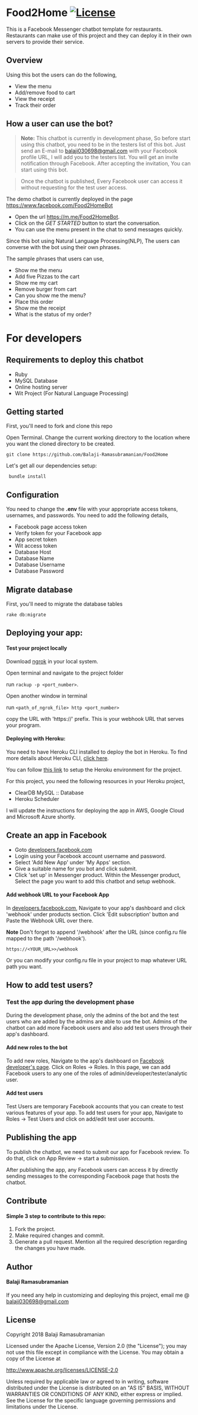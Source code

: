 # Food2Home [![License](https://img.shields.io/badge/License-Apache%202.0-blue.svg)](https://opensource.org/licenses/Apache-2.0)
This is a Facebook Messenger chatbot template for restaurants. Restaurants can make use of this project and they can deploy it in their own servers to provide their service.

## Overview
Using this bot the users can do the following,
- View the menu
- Add/remove food to cart
- View the receipt
- Track their order

## How a user can use the bot?
> **Note:** This chatbot is currently in development phase, So before start using this chatbot, you need to be in the testers list of this bot. Just send an E-mail to balaji030698@gmail.com with your Facebook profile URL, I will add you to the testers list. You will get an invite notification through Facebook. After accepting the invitation, You can start using this bot.

> Once the chatbot is published, Every Facebook user can access it without requesting for the test user access.

The demo chatbot is currently deployed in the page https://www.facebook.com/Food2HomeBot

- Open the url https://m.me/Food2HomeBot.
- Click on the *GET STARTED* button to start the conversation.
- You can use the menu present in the chat to send messages quickly.


Since this bot using Natural Language Processing(NLP), The users can converse with the bot using their own phrases.

The sample phrases that users can use,
- Show me the menu
- Add five Pizzas to the cart
- Show me my cart
- Remove burger from cart 
- Can you show me the menu?
- Place this order
- Show me the receipt
- What is the status of my order?

# For developers

## Requirements to deploy this chatbot
- Ruby
- MySQL Database
- Online hosting server
- Wit Project (For Natural Language Processing)

## Getting started
First, you'll need to fork and clone this repo

Open Terminal. Change the current working directory to the location where you want the cloned directory to be created.

```
git clone https://github.com/Balaji-Ramasubramanian/Food2Home
```
Let's get all our dependencies setup:
```
 bundle install 
```

## Configuration
You need to change the **.env** file with your appropriate access tokens, usernames, and passwords. You need to add the following details,
- Facebook page access token
- Verify token for your Facebook app
- App secret token
- Wit access token
- Database Host
- Database Name
- Database Username
- Database Password

## Migrate database
First, you'll need to migrate the database tables
```
rake db:migrate
```

## Deploying your app:

#### Test your project locally
Download [ngrok](https://ngrok.com) in your local system.

Open terminal and navigate to the project folder

run `rackup -p <port_number>`.

Open another window in terminal 

run `<path_of_ngrok_file> http <port_number>`

copy the URL with 'https://' prefix. This is your webhook URL that serves your program.


#### Deploying with Heroku:
You need to have Heroku CLI installed to deploy the bot in Heroku. To find more details about Heroku CLI, [click here](https://devcenter.heroku.com/articles/heroku-cli).

You can follow [this link](https://devcenter.heroku.com/articles/git) to setup the Heroku environment for the project.

For this project, you need the following resources in your Heroku project,
- ClearDB MySQL :: Database
- Heroku Scheduler


I will update the instructions for deploying the app in AWS, Google Cloud and Microsoft Azure shortly.

## Create an app in Facebook
- Goto [developers.facebook.com](https://developers.facebook.com.)
- Login using your Facebook account username and password.
- Select 'Add New App' under 'My Apps' section.
- Give a suitable name for you bot and click submit.
- Click 'set up' in Messenger product. Within the Messenger product, Select the page you want to add this chatbot and setup webhook.

#### Add webhook URL to your Facebook App
In [developers.facebook.com](https://developers.facebook.com.), Navigate to your app's dashboard and click 'webhook' under products section.
Click 'Edit subscription' button and Paste the Webhook URL over there. 

**Note** Don't forget to append '/webhook' after the URL (since config.ru file mapped to the path '/webhook').
```
https://<YOUR_URL>>/webhook
```
Or you can modify your config.ru file in your project to map whatever URL path you want.

## How to add test users?
### Test the app during the development phase
During the development phase, only the admins of the bot and the test users who are added by the admins are able to use the bot.
Admins of the chatbot can add more Facebook users and also add test users through their app's dashboard.

#### Add new roles to the bot
To add new roles, Navigate to the app's dashboard on [Facebook developer's page](https://developers.facebook.com/apps/).
Click on Roles -> Roles.
In this page, we can add Facebook users to any one of the roles of admin/developer/tester/analytic user.

#### Add test users
Test Users are temporary Facebook accounts that you can create to test various features of your app.
To add test users for your app, Navigate to Roles -> Test Users and click on add/edit test user accounts.

## Publishing the app
To publish the chatbot, we need to submit our app for Facebook review.
To do that, click on App Review -> start a submission.

After publishing the app, any Facebook users can access it by directly sending messages to the corresponding Facebook page that hosts the chatbot.

## Contribute
#### Simple 3 step to contribute to this repo:
1. Fork the project.
2. Make required changes and commit.
3. Generate a pull request. Mention all the required description regarding the changes you have made.

## Author 
#### Balaji Ramasubramanian
If you need any help in customizing and deploying this project, email me @ balaji030698@gmail.com

## License
Copyright 2018 Balaji Ramasubramanian

Licensed under the Apache License, Version 2.0 (the "License"); you may not use this file except in compliance with the License. You may obtain a copy of the License at

http://www.apache.org/licenses/LICENSE-2.0

Unless required by applicable law or agreed to in writing, software distributed under the License is distributed on an "AS IS" BASIS, WITHOUT WARRANTIES OR CONDITIONS OF ANY KIND, either express or implied. See the License for the specific language governing permissions and limitations under the License.
